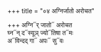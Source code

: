 +++
title = "०४ अग्निर्जातो अरोचत"

+++
अग्नि᳓र् जातो᳓ अरोचत  
घ्न᳓न् द᳓स्यूञ् ज्यो᳓तिषा त᳓मः  
अ᳓विन्दद् गा᳓ अपः᳓ सु᳓वः